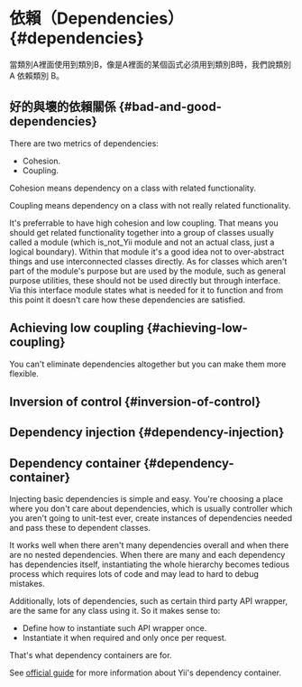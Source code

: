 # 依賴（Dependencies） {#dependencies}

當類別A裡面使用到類別B，像是A裡面的某個函式必須用到類別B時，我們說類別 A 依賴類別 B。

## 好的與壞的依賴關係 {#bad-and-good-dependencies}

There are two metrics of dependencies:

* Cohesion.
* Coupling.

Cohesion means dependency on a class with related functionality.

Coupling means dependency on a class with not really related functionality.

It's preferrable to have high cohesion and low coupling. That means you should get related functionality together into a group of classes usually called a module \(which is\_not\_Yii module and not an actual class, just a logical boundary\). Within that module it's a good idea not to over-abstract things and use interconnected classes directly. As for classes which aren't part of the module's purpose but are used by the module, such as general purpose utilities, these should not be used directly but through interface. Via this interface module states what is needed for it to function and from this point it doesn't care how these dependencies are satisfied.

## Achieving low coupling {#achieving-low-coupling}

You can't eliminate dependencies altogether but you can make them more flexible.

## Inversion of control {#inversion-of-control}

## Dependency injection {#dependency-injection}

## Dependency container {#dependency-container}

Injecting basic dependencies is simple and easy. You're choosing a place where you don't care about dependencies, which is usually controller which you aren't going to unit-test ever, create instances of dependencies needed and pass these to dependent classes.

It works well when there aren't many dependencies overall and when there are no nested dependencies. When there are many and each dependency has dependencies itself, instantiating the whole hierarchy becomes tedious process which requires lots of code and may lead to hard to debug mistakes.

Additionally, lots of dependencies, such as certain third party API wrapper, are the same for any class using it. So it makes sense to:

* Define how to instantiate such API wrapper once.
* Instantiate it when required and only once per request.

That's what dependency containers are for.

See [official guide](http://www.yiiframework.com/doc-2.0/guide-concept-di-container.html) for more information about Yii's dependency container.

